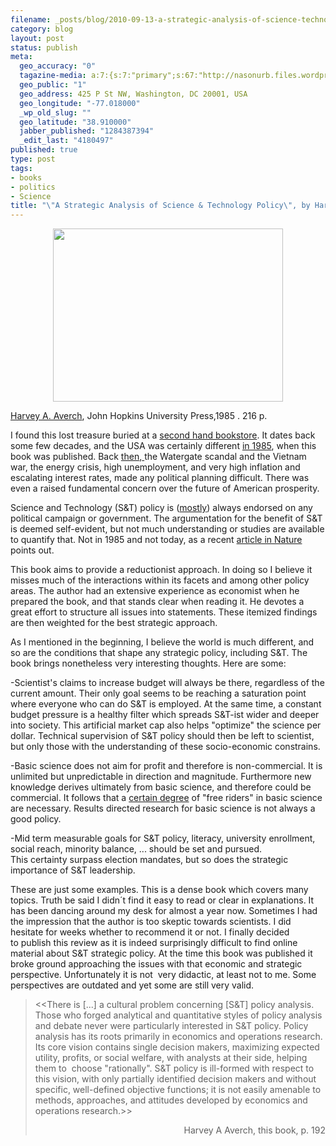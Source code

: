 ```yaml
--- 
filename: _posts/blog/2010-09-13-a-strategic-analysis-of-science-technology-policy-by-harvey-a-averch.md
category: blog
layout: post
status: publish
meta: 
  geo_accuracy: "0"
  tagazine-media: a:7:{s:7:"primary";s:67:"http://nasonurb.files.wordpress.com/2010/09/img_20100913_080835.jpg";s:6:"images";a:1:{s:67:"http://nasonurb.files.wordpress.com/2010/09/img_20100913_080835.jpg";a:6:{s:8:"file_url";s:67:"http://nasonurb.files.wordpress.com/2010/09/img_20100913_080835.jpg";s:5:"width";s:4:"2592";s:6:"height";s:4:"1944";s:4:"type";s:5:"image";s:4:"area";s:7:"5038848";s:9:"file_path";s:0:"";}}s:6:"videos";a:0:{}s:11:"image_count";s:1:"1";s:6:"author";s:7:"4180497";s:7:"blog_id";s:7:"8438084";s:9:"mod_stamp";s:19:"2010-10-07 19:33:30";}
  geo_public: "1"
  geo_address: 425 P St NW, Washington, DC 20001, USA
  geo_longitude: "-77.018000"
  _wp_old_slug: ""
  geo_latitude: "38.910000"
  jabber_published: "1284387394"
  _edit_last: "4180497"
published: true
type: post
tags: 
- books
- politics
- Science
title: "\"A Strategic Analysis of Science & Technology Policy\", by Harvey A. Averch"
---
```

<p style="text-align:center;"><a href="http://nasonurb.files.wordpress.com/2010/09/img_20100913_080835.jpg"><img class="aligncenter size-large wp-image-967" title="A Strategic Analysis of Science and Technology Policy" src="http://nasonurb.files.wordpress.com/2010/09/img_20100913_080835.jpg?w=1024" alt="" width="368" height="277" /></a></p>
<a href="http://www.amazon.com/Harvey-A.-Averch/e/B001HPM06E">Harvey A. Averch</a>, John Hopkins University Press,1985 . 216 p.

I found this lost treasure buried at a <a href="http://www.flickr.com/photos/nasonurb/4068669292/">second hand bookstore</a>. It dates back some few decades, and the USA was certainly different <a href="http://en.wikipedia.org/wiki/1985_in_the_United_States">in 1985</a>, when this book was published. Back <a href="http://en.wikipedia.org/wiki/History_of_the_United_States_(1980%E2%80%931991)">then</a>,<a href="http://en.wikipedia.org/wiki/History_of_the_United_States_(1980%E2%80%931991)"> </a>the Watergate scandal and the Vietnam war, the energy crisis, high unemployment, and very high inflation and escalating interest rates, made any political planning difficult. There was even a raised fundamental concern over the future of American prosperity.

Science and Technology (S&amp;T) policy is (<a href="http://www.nature.com/nature/journal/v467/n7312/full/467133a.html">mostly</a>) always endorsed on any political campaign or government. The argumentation for the benefit of S&amp;T is deemed self-evident, but not much understanding or studies are available to quantify that. Not in 1985 and not today, as a recent <a href="http://www.nature.com/news/2010/100609/full/465682a.html">article in Nature</a> points out.<!--more-->

This book aims to provide a reductionist approach. In doing so I believe it misses much of the interactions within its facets and among other policy areas. The author had an extensive experience as economist when he prepared the book, and that stands clear when reading it. He devotes a great effort to structure all issues into statements. These itemized findings are then weighted for the best strategic approach.

As I mentioned in the beginning, I believe the world is much different, and so are the conditions that shape any strategic policy, including S&amp;T. The book brings nonetheless very interesting thoughts. Here are some:

-Scientist's claims to increase budget will always be there, regardless of the current amount. Their only goal seems to be reaching a saturation point where everyone who can do S&amp;T is employed. At the same time, a constant budget pressure is a healthy filter which spreads S&amp;T-ist wider and deeper into society. This artificial market cap also helps "optimize" the science per dollar. Technical supervision of S&amp;T policy should then be left to scientist, but only those with the understanding of these socio-economic constrains.

-Basic science does not aim for profit and therefore is non-commercial. It is unlimited but unpredictable in direction and magnitude. Furthermore new knowledge derives ultimately from basic science, and therefore could be commercial. It follows that a <span style="text-decoration:underline;">certain degree</span> of "free riders" in basic science are necessary. Results directed research for basic science is not always a good policy.

-Mid term measurable goals for S&amp;T policy, literacy, university enrollment, social reach, minority balance, ... should be set and pursued. This certainty surpass election mandates, but so does the strategic importance of S&amp;T leadership.

These are just some examples. This is a dense book which covers many topics. Truth be said I didn´t find it easy to read or clear in explanations. It has been dancing around my desk for almost a year now. Sometimes I had the impression that the author is too skeptic towards scientists. I did hesitate for weeks whether to recommend it or not. I finally decided to publish this review as it is indeed surprisingly difficult to find online material about S&amp;T strategic policy. At the time this book was published it broke ground approaching the issues with that economic and strategic perspective. Unfortunately it is not  very didactic, at least not to me. Some perspectives are outdated and yet some are still very valid.
<blockquote>&lt;&lt;There is [...] a cultural problem concerning [S&amp;T] policy analysis. Those who forged analytical and quantitative styles of policy analysis and debate never were particularly interested in S&amp;T policy. Policy analysis has its roots primarily in economics and operations research. Its core vision contains single decision makers, maximizing expected utility, profits, or social welfare, with analysts at their side, helping them to  choose "rationally". S&amp;T policy is ill-formed with respect to this vision, with only partially identified decision makers and without specific, well-defined objective functions; it is not easily amenable to methods, approaches, and attitudes developed by economics and operations research.&gt;&gt;
<p style="text-align:right;">Harvey A Averch, this book, p. 192</p>
</blockquote>
